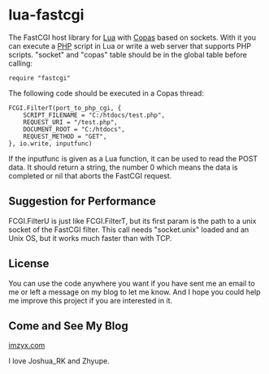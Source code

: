 lua-fastcgi
===========

The FastCGI host library for [Lua](http://www.lua.org) with [Copas](//github.com/keplerproject/copas) based on sockets. With it you can execute a [PHP](http://php.net/) script in Lua or write a web server that supports PHP scripts. "socket" and "copas" table should be in the global table before calling:

    require "fastcgi"

The following code should be executed in a Copas thread:

    FCGI.FilterT(port_to_php_cgi, {
        SCRIPT_FILENAME = "C:/htdocs/test.php",
        REQUEST_URI = "/test.php",
        DOCUMENT_ROOT = "C:/htdocs",
        REQUEST_METHOD = "GET",
    }, io.write, inputfunc)
  
If the inputfunc is given as a Lua function, it can be used to read the POST data. It should return a string, the number 0 which means the data is completed or nil that aborts the FastCGI request.

## Suggestion for Performance

FCGI.FilterU is just like FCGI.FilterT, but its first param is the path to a unix socket of the FastCGI filter. This call needs "socket.unix" loaded and an Unix OS, but it works much faster than with TCP.

## License

You can use the code anywhere you want if you have sent me an email to me or left a message on my blog to let me know. And I hope you could help me improve this project if you are interested in it.

## Come and See My Blog

[imzyx.com](http://imzyx.com)

I love Joshua_RK and Zhyupe.
